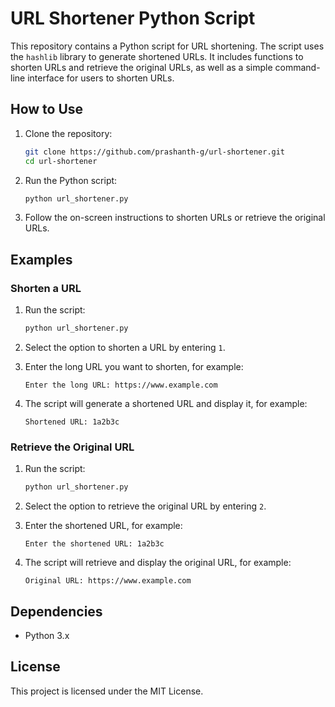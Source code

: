 # URL Shortener Python Script

This repository contains a Python script for URL shortening. The script uses the `hashlib` library to generate shortened URLs. It includes functions to shorten URLs and retrieve the original URLs, as well as a simple command-line interface for users to shorten URLs.

## How to Use

1. Clone the repository:
    ```bash
    git clone https://github.com/prashanth-g/url-shortener.git
    cd url-shortener
    ```

2. Run the Python script:
    ```bash
    python url_shortener.py
    ```

3. Follow the on-screen instructions to shorten URLs or retrieve the original URLs.

## Examples

### Shorten a URL

1. Run the script:
    ```bash
    python url_shortener.py
    ```

2. Select the option to shorten a URL by entering `1`.

3. Enter the long URL you want to shorten, for example:
    ```
    Enter the long URL: https://www.example.com
    ```

4. The script will generate a shortened URL and display it, for example:
    ```
    Shortened URL: 1a2b3c
    ```

### Retrieve the Original URL

1. Run the script:
    ```bash
    python url_shortener.py
    ```

2. Select the option to retrieve the original URL by entering `2`.

3. Enter the shortened URL, for example:
    ```
    Enter the shortened URL: 1a2b3c
    ```

4. The script will retrieve and display the original URL, for example:
    ```
    Original URL: https://www.example.com
    ```

## Dependencies

- Python 3.x

## License

This project is licensed under the MIT License.
